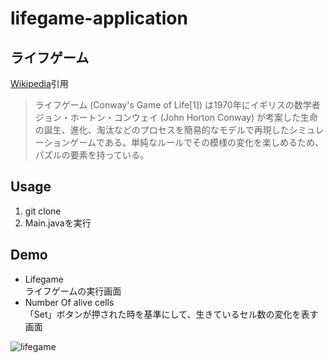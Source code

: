 # lifegame-application
## ライフゲーム
[Wikipedia](https://ja.wikipedia.org/wiki/%E3%83%A9%E3%82%A4%E3%83%95%E3%82%B2%E3%83%BC%E3%83%A0)引用
> ライフゲーム (Conway's Game of Life[1]) は1970年にイギリスの数学者ジョン・ホートン・コンウェイ (John Horton Conway) が考案した生命の誕生、進化、淘汰などのプロセスを簡易的なモデルで再現したシミュレーションゲームである。単純なルールでその模様の変化を楽しめるため、パズルの要素を持っている。

## Usage
1. git clone
2. Main.javaを実行

## Demo
- Lifegame  
ライフゲームの実行画面
- Number Of alive cells   
「Set」ボタンが押された時を基準にして、生きているセル数の変化を表す画面 

![lifegame](https://user-images.githubusercontent.com/88955673/166679803-e6779a20-2667-4126-9923-c40d817d60f0.gif)
